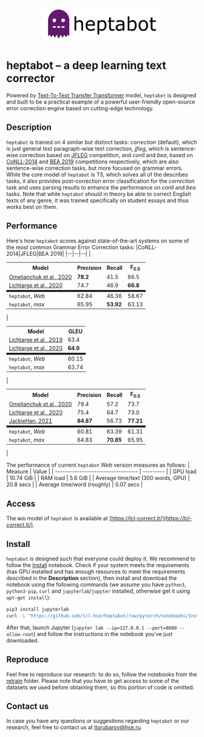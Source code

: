<p align="center"> <a href="https://lcl-correct.it"><img height="100" src="./assets/heptabot_logo.svg" alt="heptabot logo"></a> </p>

# heptabot – a deep learning text corrector
Powered by [Text-To-Text Transfer Transformer](https://github.com/google-research/text-to-text-transfer-transformer) model, `heptabot` is designed and built to be a practical example of a powerful user-friendly open-source error correction engine based on cutting-edge technology.

## Description
`heptabot` is trained on 4 similar but distinct tasks: *correction* (default), which is just general text paragraph-wise text correction, *jfleg*, which is sentence-wise correction based on [JFLEG](https://github.com/keisks/jfleg) competition, and *conll* and *bea*, based on [CoNLL-2014](https://www.comp.nus.edu.sg/~nlp/conll14st.html) and [BEA 2019](https://www.cl.cam.ac.uk/research/nl/bea2019st/) competitions respectively, which are also sentence-wise correction tasks, but more focused on grammar errors. While the core model of `heptabot` is T5, which solves all of the describes tasks, it also provides post-correction error classification for the *correction* task and uses parsing results to enhance the performance on *conll* and *bea* tasks. Note that while `heptabot` should in theory be able to correct English texts of any genre, it was trained specifically on student essays and thus works best on them.

## Performance
Here's how `heptabot` scores against state-of-the-art systems on some of the most common Grammar Error Correction tasks:
|CoNLL-2014|JFLEG|BEA 2019|
|--|--|--|
|<table> <tr><th>Model</th><th>Precision</th><th>Recall</th><th>F<sub>0.5</sub></th></tr><tr><td><a href="https://www.aclweb.org/anthology/2020.bea-1.16/">Omelianchuk et al., 2020</a></td><td><b>78.2</b></td><td>41.5</td><td>66.5</td></tr><tr><td><a href="https://www.aclweb.org/anthology/2020.tacl-1.41/">Lichtarge et al., 2020</a></td><td>74.7</td><td>46.9</td><td><b>66.8</b></td></tr><tr style="border-top: thick solid"><td>`heptabot`, <i>Web</i></td><td>62.84</td><td>46.36</td><td>58.67</td></tr><tr><td>`heptabot`, <i>max</i></td><td>65.95</td><td><b>53.92</b></td><td>63.13</td></tr> </table>| <table> <tr><th>Model</th><th>GLEU</th></tr><tr><td><a href="https://www.aclweb.org/anthology/N19-1333/">Lichtarge et al., 2019</a></td><td>63.4</td></tr><tr><td><a href="https://www.aclweb.org/anthology/2020.tacl-1.41/">Lichtarge et al., 2020</a></td><td><b>64.9</b></td></tr><tr style="border-top: thick solid"><td>`heptabot`, <i>Web</i></td><td>60.15</td></tr><tr><td>`heptabot`, <i>max</i></td><td>63.74</td></tr> </table>|<table> <tr><th>Model</th><th>Precision</th><th>Recall</th><th>F<sub>0.5</sub></th></tr><tr><td><a href="https://www.aclweb.org/anthology/2020.bea-1.16/">Omelianchuk et al., 2020</a></td><td>79.4</td><td>57.2</td><td>73.7</td></tr><tr><td><a href="https://www.aclweb.org/anthology/2020.tacl-1.41/">Lichtarge et al., 2020</a></td><td>75.4</td><td>64.7</td><td>73.0</td></tr><tr><td><a href="https://competitions.codalab.org/my/competition/submission/871700/detailed_results/">JackieHan, 2021</a></td><td><b>84.87</b></td><td>56.73</td><td><b>77.21</b></td></tr><tr style="border-top: thick solid"><td>`heptabot`, <i>Web</i></td><td>60.81</td><td>63.39</td><td>61.31</td></tr><tr><td>`heptabot`, <i>max</i></td><td>64.83</td><td><b>70.85</b></td><td>65.95</td></tr> </table>|

The performance of current `heptabot` *Web* version measures as follows:
| Measure                            | Value     |
| ---------------------------------- | --------- |
| GPU load                           | 10.74 GiB |
| RAM load                           | 5.6 GiB   |
| Average time/text (300 words, GPU) | 20.8 secs |
| Average time/word (roughly)        | 0.07 secs |

## Access
The `Web` model of `heptabot` is available at [https://lcl-correct.it/](https://lcl-correct.it/).

## Install
`heptabot` is designed such that everyone could deploy it. We recommend to follow the [Install](https://github.com/lcl-hse/heptabot/blob/pytorch/notebooks/Install.ipynb) notebook. Check if your system meets the requirements (has GPU installed and has enough resources to meet the requirements described in the **Description** section), then install and download the notebook using the following commands (we assume you have `python3`, `python3-pip`, `curl` and `jupyterlab`/`jupyter` installed, otherwise get it using `apt-get install`):
```sh
pip3 install jupyterlab
curl -L "https://github.com/lcl-hse/heptabot/raw/pytorch/notebooks/Install.ipynb" -o Install.ipynb
```
After that, launch Jupyter (`jupyter lab --ip=127.0.0.1 --port=8080 --allow-root`) and follow the instructions in the notebook you've just downloaded.

## Reproduce
Feel free to reproduce our research: to do so, follow the notebooks from the [retrain](https://github.com/lcl-hse/heptabot/blob/pytorch/retrain/) folder. Please note that you have to get access to some of the datasets we used before obtaining them, so this portion of code is omitted.

## Contact us
In case you have any questions or suggestions regarding `heptabot` or our research, feel free to contact us at [itorubarov@hse.ru](mailto:itorubarov@hse.ru).